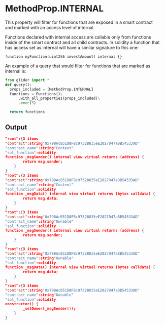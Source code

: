# MethodProp.INTERNAL

This property will filter for functions that are exposed in a smart contract and marked with an access level of internal.&#x20;

Functions declared with internal access are callable only from functions inside of the smart contract and all child contracts. In solidity a function that has access set as internal will have a similar signature to this one:

```solidity
function myFunction(uint256 investAmount) internal {}
```

An example of a query that would filter for functions that are marked as internal is:

```python
from glider import *
def query():
  props_included = [MethodProp.INTERNAL]
  functions = Functions()\
      .with_all_properties(props_included)\
      .exec(5)

  return functions
```

## Output

```json
"root":{3 items
"contract":string"0x798AcB51D8FBc97328835eE2027047a8B54533AD"
"contract_name":string"Context"
"sol_function":solidity
function _msgSender() internal view virtual returns (address) {
        return msg.sender;
    }
}
"root":{3 items
"contract":string"0x798AcB51D8FBc97328835eE2027047a8B54533AD"
"contract_name":string"Context"
"sol_function":solidity
function _msgData() internal view virtual returns (bytes calldata) {
        return msg.data;
    }
}
"root":{3 items
"contract":string"0x798AcB51D8FBc97328835eE2027047a8B54533AD"
"contract_name":string"Ownable"
"sol_function":solidity
function _msgSender() internal view virtual returns (address) {
        return msg.sender;
    }
}
"root":{3 items
"contract":string"0x798AcB51D8FBc97328835eE2027047a8B54533AD"
"contract_name":string"Ownable"
"sol_function":solidity
function _msgData() internal view virtual returns (bytes calldata) {
        return msg.data;
    }
}
"root":{3 items
"contract":string"0x798AcB51D8FBc97328835eE2027047a8B54533AD"
"contract_name":string"Ownable"
"sol_function":solidity
constructor() {
        _setOwner(_msgSender());
    }
}
```

